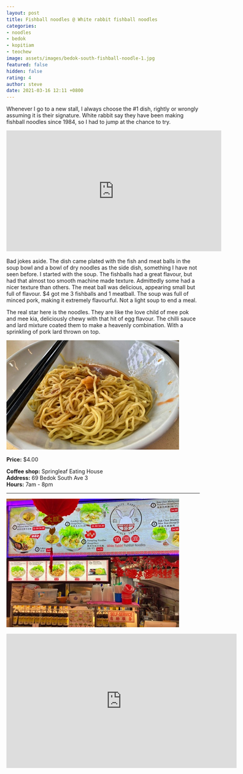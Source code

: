 ```yaml
---
layout: post
title: Fishball noodles @ White rabbit fishball noodles
categories:
- noodles
- bedok
- kopitiam
- teochew
image: assets/images/bedok-south-fishball-noodle-1.jpg
featured: false
hidden: false
rating: 4
author: steve
date: 2021-03-16 12:11 +0800
---
```

Whenever I go to a new stall, I always choose the #1 dish, rightly or wrongly assuming it is their signature. White rabbit say they have been making fishball noodles since 1984, so I had to jump at the chance to try.  

<iframe width="560" height="315" src="https://www.youtube.com/embed/SwYN7mTi6HM" frameborder="0" allow="accelerometer; autoplay; clipboard-write; encrypted-media; gyroscope; picture-in-picture" allowfullscreen></iframe>  


Bad jokes aside. The dish came plated with the fish and meat balls in the soup bowl and a bowl of dry noodles as the side dish, something I have not seen before. I started with the soup. The fishballs had a great flavour, but had that almost too smooth machine made texture. Admittedly some had a nicer texture than others. The meat ball was delicious, appearing small but full of flavour. $4 got me 3 fishballs and 1 meatball. The soup was full of minced pork, making it extremely flavourful. Not a light soup to end a meal.

The real star here is the noodles. They are like the love child of mee pok and mee kia, deliciously chewy with that hit of egg flavour. The chilli sauce and lard mixture coated them to make a heavenly combination. With a sprinkling of pork lard thrown on top.

![White rabbit's amazing noodles](/assets/images/bedok-south-fishball-noodle-2.jpg "White rabbit's amazing noodles")  

**Price:** $4.00

**Coffee shop:** Springleaf Eating House  
**Address:** 69 Bedok South Ave 3  
**Hours:** 7am - 8pm  

***  

![White rabbit fishball noodles](/assets/images/bedok-south-fishball-noodle-3.jpg "White rabbit fishball noodles")  


<iframe src="https://www.google.com/maps/embed?pb=!1m18!1m12!1m3!1d3988.760340513964!2d103.94166621453851!3d1.319499899037619!2m3!1f0!2f0!3f0!3m2!1i1024!2i768!4f13.1!3m3!1m2!1s0x31da22ced3a9f609%3A0xe0d8139a082c2481!2sSpringleaf%20Eating%20House!5e0!3m2!1sen!2ssg!4v1614240620639!5m2!1sen!2ssg" width="600" height="350" style="border:0;" allowfullscreen="" loading="lazy"></iframe>

